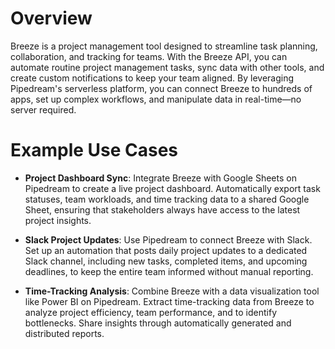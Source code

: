 # Overview

Breeze is a project management tool designed to streamline task planning, collaboration, and tracking for teams. With the Breeze API, you can automate routine project management tasks, sync data with other tools, and create custom notifications to keep your team aligned. By leveraging Pipedream's serverless platform, you can connect Breeze to hundreds of apps, set up complex workflows, and manipulate data in real-time—no server required.

# Example Use Cases

- **Project Dashboard Sync**: Integrate Breeze with Google Sheets on Pipedream to create a live project dashboard. Automatically export task statuses, team workloads, and time tracking data to a shared Google Sheet, ensuring that stakeholders always have access to the latest project insights.

- **Slack Project Updates**: Use Pipedream to connect Breeze with Slack. Set up an automation that posts daily project updates to a dedicated Slack channel, including new tasks, completed items, and upcoming deadlines, to keep the entire team informed without manual reporting.

- **Time-Tracking Analysis**: Combine Breeze with a data visualization tool like Power BI on Pipedream. Extract time-tracking data from Breeze to analyze project efficiency, team performance, and to identify bottlenecks. Share insights through automatically generated and distributed reports.
